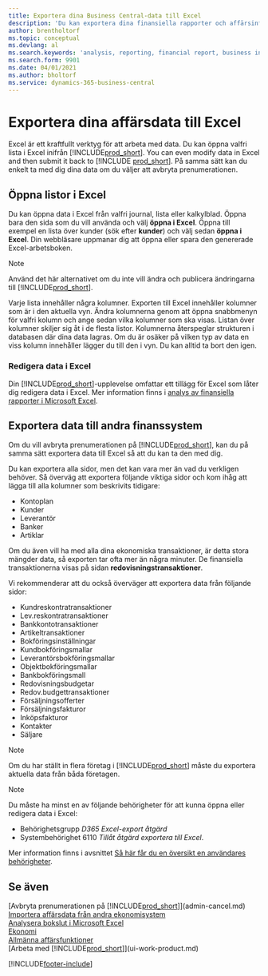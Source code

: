 ```yaml
---
title: Exportera dina Business Central-data till Excel
description: 'Du kan exportera dina finansiella rapporter och affärsinformationsdata från Business Central till Excel, eller också öppna dina data i Excel.'
author: brentholtorf
ms.topic: conceptual
ms.devlang: al
ms.search.keywords: 'analysis, reporting, financial report, business intelligence, BI, Excel'
ms.search.form: 9901
ms.date: 04/01/2021
ms.author: bholtorf
ms.service: dynamics-365-business-central
---
```

# Exportera dina affärsdata till Excel

Excel är ett kraftfullt verktyg för att arbeta med data. Du kan öppna valfri lista i Excel inifrån [!INCLUDE[prod_short](includes/prod_short.md)]. You can even modify data in Excel and then submit it back to [!INCLUDE [prod_short](includes/prod_short.md)]. På samma sätt kan du enkelt ta med dig dina data om du väljer att avbryta prenumerationen.

## Öppna listor i Excel

Du kan öppna data i Excel från valfri journal, lista eller kalkylblad. Öppna bara den sida som du vill använda och välj **öppna i Excel**. Öppna till exempel en lista över kunder (sök efter **kunder**) och välj sedan **öppna i Excel**. Din webbläsare uppmanar dig att öppna eller spara den genererade Excel-arbetsboken.  

> [!NOTE]
> Använd det här alternativet om du inte vill ändra och publicera ändringarna till [!INCLUDE[prod_short](includes/prod_short.md)].  

Varje lista innehåller några kolumner. Exporten till Excel innehåller kolumner som är i den aktuella vyn. Ändra kolumnerna genom att öppna snabbmenyn för valfri kolumn och ange sedan vilka kolumner som ska visas. Listan över kolumner skiljer sig åt i de flesta listor. Kolumnerna återspeglar strukturen i databasen där dina data lagras. Om du är osäker på vilken typ av data en viss kolumn innehåller lägger du till den i vyn. Du kan alltid ta bort den igen.  

### Redigera data i Excel

Din [!INCLUDE[prod_short](includes/prod_short.md)]-upplevelse omfattar ett tillägg för Excel som låter dig redigera data i Excel. Mer information finns i [analys av finansiella rapporter i Microsoft Excel](finance-analyze-excel.md).  

## Exportera data till andra finanssystem

Om du vill avbryta prenumerationen på [!INCLUDE[prod_short](includes/prod_short.md)], kan du på samma sätt exportera data till Excel så att du kan ta den med dig.  

Du kan exportera alla sidor, men det kan vara mer än vad du verkligen behöver. Så överväg att exportera följande viktiga sidor och kom ihåg att lägga till alla kolumner som beskrivits tidigare:  

* Kontoplan  
* Kunder  
* Leverantör  
* Banker  
* Artiklar  

Om du även vill ha med alla dina ekonomiska transaktioner, är detta stora mängder data, så exporten tar ofta mer än några minuter. De finansiella transaktionerna visas på sidan **redovisningstransaktioner**.  

Vi rekommenderar att du också överväger att exportera data från följande sidor:  

* Kundreskontratransaktioner  
* Lev.reskontratransaktioner  
* Bankkontotransaktioner  
* Artikeltransaktioner  
* Bokföringsinställningar  
* Kundbokföringsmallar  
* Leverantörsbokföringsmallar  
* Objektbokföringsmallar  
* Bankbokföringsmall  
* Redovisningsbudgetar  
* Redov.budgettransaktioner  
* Försäljningsofferter  
* Försäljningsfakturor  
* Inköpsfakturor  
* Kontakter  
* Säljare  

> [!NOTE]  
> Om du har ställt in flera företag i [!INCLUDE[prod_short](includes/prod_short.md)] måste du exportera aktuella data från båda företagen.

> [!NOTE]
> Du måste ha minst en av följande behörigheter för att kunna öppna eller redigera data i Excel:
>
> * Behörighetsgrupp *D365 Excel-export åtgärd*  
> * Systembehörighet 6110 *Tillåt åtgärd exportera till Excel*.  

Mer information finns i avsnittet [Så här får du en översikt en användares behörigheter](ui-define-granular-permissions.md#to-get-an-overview-of-a-users-permissions).

## Se även
[Avbryta prenumerationen på [!INCLUDE[prod_short](includes/prod_short.md)]](admin-cancel.md)  
[Importera affärsdata från andra ekonomisystem](across-import-data-configuration-packages.md)  
[Analysera bokslut i Microsoft Excel](finance-analyze-excel.md)  
[Ekonomi](finance.md)  
[Allmänna affärsfunktioner](ui-across-business-areas.md)  
[Arbeta med [!INCLUDE[prod_short](includes/prod_short.md)]](ui-work-product.md)  


[!INCLUDE[footer-include](includes/footer-banner.md)]
